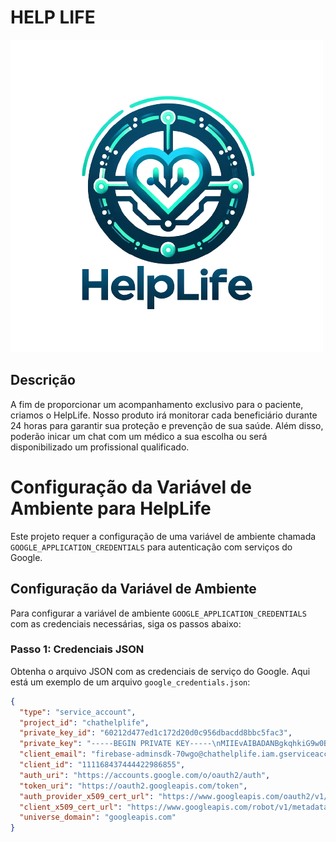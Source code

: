 # HELP LIFE
![LOGO](logo.png)
## Descrição
A fim de proporcionar um acompanhamento exclusivo para o paciente, criamos o HelpLife. Nosso produto irá monitorar cada beneficiário durante 24 horas para garantir sua proteção e prevenção de sua saúde. Além disso, poderão inicar um chat com um médico a sua escolha ou será disponibilizado um profissional qualificado.

# Configuração da Variável de Ambiente para HelpLife

Este projeto requer a configuração de uma variável de ambiente chamada `GOOGLE_APPLICATION_CREDENTIALS` para autenticação com serviços do Google.

## Configuração da Variável de Ambiente

Para configurar a variável de ambiente `GOOGLE_APPLICATION_CREDENTIALS` com as credenciais necessárias, siga os passos abaixo:

### Passo 1: Credenciais JSON

Obtenha o arquivo JSON com as credenciais de serviço do Google. Aqui está um exemplo de um arquivo `google_credentials.json`:

```json
{
  "type": "service_account",
  "project_id": "chathelplife",
  "private_key_id": "60212d477ed1c172d20d0c956dbacdd8bbc5fac3",
  "private_key": "-----BEGIN PRIVATE KEY-----\nMIIEvAIBADANBgkqhkiG9w0BAQEFAASCBKYwggSiAgEAAoIBAQDN5/8lThAB6hPM\nAM0SomqnHtK7/Q2gV9QgVQHfipIeiCUbQmzvKR76skPxAQzprRgNIoN0cLTN2CU/\nv3Aml1TPRJfa3zOi0PosdSYIzZNt8pepIaSqRU6aAtadj2+v1d2G/BRh9XDIzlDX\na4gEXGfbiyUlxddOLwzfYK0BQeWDayr03HRX5UAGgCnpo3ifBgqa67Gb6jfoqSHi\n5fI7EP28BIQUaXLdfQa6bNlD8d4Ko8fArH/mUCfTVW2iHUUjR8QcsjTcc81dXYwN\nosVNvURn3r5U0JKWGXQMT3veIBFdpLUUFEnpUwdG6mxo9UAhWlSh6Xs8q76r3yWD\nqj1vwjuRAgMBAAECggEAK0r5swrIQ9bHJdAPTjk3Cn9pGJyaxllhIREujSVSFrhS\ncPpU9C4ltNlRfrVVVTaPRYe5svxVj6hAILisKHkOHGxUL3FZpoSg7UMOZbBvrKDi\nsW2A9UoQPkKVhFhZx9NEOjL7SCN2fMogZkLWPPB+58LIYzpHTEmJP9hQV+DWlHxN\ngXUYnOItRsV2T4xvSAqh+F5PDcs6WSFPDmU8AwilYrp4XRiUHDV6blQar9Ea53oz\n8BO9peZ5lQQ6NJpSJusjG6toC5f6Bv5st/EVKcSFLT3AQBF1py2hEI/bkUbeH7p0\nndLy6bwDvwUYtdTAVFayvhjf6jVvLlk5ZKuaB96hyQKBgQD7TB9voJU1RVIZ90Ql\n/vxBv9YKMivxpqM5QfgBfW4TBVKtsoJF9gRwBI5pDNlE+uDYbsw+JUnUuIr9RZeE\nN589Xf7VBqy1g+N2V7uBO2MgowNXAgYaigYV/qceei/r+ebyh0v4eMa1yscCUfXl\nKXR0sz02Hl1VUYZq6J2QvQBebQKBgQDRwmvGLCo5DYEpXvoHEUsT8Kh62d4T8O9h\nB+waVSiD22rbc/13LywlRley4o8t4baN0MpeDjJfyNYHFMqEOuFUPkvceh8DSKtG\nuQAYCNiMM8CdI402S8HEUs7BJ0pTu0DCM3dLLOMgOU5FNDQMvh5s9tOeYFrjkK4/\n71lHUSALNQKBgFnl+JUBeH9PJjjdyUZierG2xAZvvmK7f0bbf7JgwcESNWqoIoyO\nnzXHm36fNxbDPS6QLIbK5iewQSCsBbEqCNB2UNS6h4yD+xp59j0cFrE1P9ufgLl7\nyQOTTwvLIFul0eXPWvEvm76rJRiCY5owg1XATVSP9kmwWYrjXoLJ6ljdAoGAPBAd\n6DsRRBD34S7PDWMISodo1vS3wKIHCZPJKakk1sznhjtqYsxhKbNAvXpeYVb2fRlC\nOTh7eC38Cz8K1l4902+bLWDSrJAMa03iFv/BcjQHfXeGofuDWoITrf9gKyW9X155\nVE9gIgQGw441MUjnUXBEHF+e5vawzqHswJ0cPdkCgYASUmcMpR3KB65F6kpp9SP5\nEcNTQlspN4L8sPwzN8Z2imR5lfRSdkXjQI5GW6qmaIBcaTadWjOi54+FoNSLTQWY\nyYEicv6d269d9PTcnHL0x9Jig0nY1INZeMPUrGAAoYP8DzNZaQaKz961RDdy3+Il\nOrJnf5/RdSLcLxJul/yojw==\n-----END PRIVATE KEY-----\n",
  "client_email": "firebase-adminsdk-70wgo@chathelplife.iam.gserviceaccount.com",
  "client_id": "111168437444422986855",
  "auth_uri": "https://accounts.google.com/o/oauth2/auth",
  "token_uri": "https://oauth2.googleapis.com/token",
  "auth_provider_x509_cert_url": "https://www.googleapis.com/oauth2/v1/certs",
  "client_x509_cert_url": "https://www.googleapis.com/robot/v1/metadata/x509/firebase-adminsdk-70wgo%40chathelplife.iam.gserviceaccount.com",
  "universe_domain": "googleapis.com"
}
